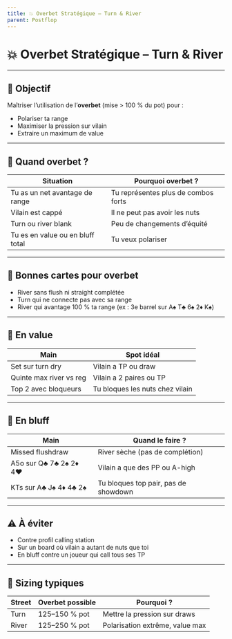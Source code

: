 ```yaml
---
title: 💥 Overbet Stratégique – Turn & River
parent: Postflop
---
```


# 💥 Overbet Stratégique – Turn & River

---

## 🎯 Objectif

Maîtriser l’utilisation de l’**overbet** (mise > 100 % du pot) pour :
- Polariser ta range
- Maximiser la pression sur vilain
- Extraire un maximum de value

---

## 🧠 Quand overbet ?

| Situation                         | Pourquoi overbet ?                     |
|-----------------------------------|----------------------------------------|
| Tu as un net avantage de range    | Tu représentes plus de combos forts    |
| Vilain est cappé                  | Il ne peut pas avoir les nuts          |
| Turn ou river blank               | Peu de changements d’équité            |
| Tu es en value ou en bluff total  | Tu veux polariser                      |

---

## 📐 Bonnes cartes pour overbet

- River sans flush ni straight complétée
- Turn qui ne connecte pas avec sa range
- River qui avantage 100 % ta range (ex : 3e barrel sur A♠ T♣ 6♠ 2♦ K♠)

---

## 🎯 En value

| Main                            | Spot idéal                              |
|----------------------------------|------------------------------------------|
| Set sur turn dry                 | Vilain a TP ou draw                      |
| Quinte max river vs reg          | Vilain a 2 paires ou TP                  |
| Top 2 avec bloqueurs             | Tu bloques les nuts chez vilain          |

---

## 🎯 En bluff

| Main                            | Quand le faire ?                         |
|----------------------------------|------------------------------------------|
| Missed flushdraw                | River sèche (pas de complétion)          |
| A5o sur Q♣ 7♣ 2♠ 2♦ 4♥          | Vilain a que des PP ou A-high            |
| KTs sur A♣ J♠ 4♦ 4♣ 2♠          | Tu bloques top pair, pas de showdown     |

---

## ⚠️ À éviter

- Contre profil calling station
- Sur un board où vilain a autant de nuts que toi
- En bluff contre un joueur qui call tous ses TP

---

## 🔗 Sizing typiques

| Street     | Overbet possible | Pourquoi ?                              |
|------------|------------------|------------------------------------------|
| Turn       | 125–150 % pot    | Mettre la pression sur draws             |
| River      | 125–250 % pot    | Polarisation extrême, value max          |
